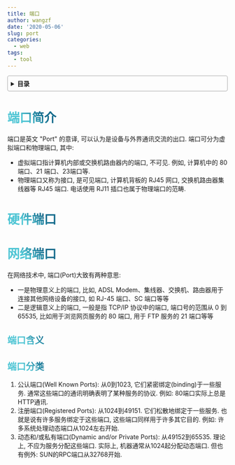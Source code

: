 ```yaml
---
title: 端口
author: wangzf
date: '2020-05-06'
slug: port
categories:
  - web
tags:
  - tool
---
```


<style>
h1 {
  background-color: #2B90B6;
  background-image: linear-gradient(45deg, #4EC5D4 10%, #146b8c 20%);
  background-size: 100%;
  -webkit-background-clip: text;
  -moz-background-clip: text;
  -webkit-text-fill-color: transparent;
  -moz-text-fill-color: transparent;
}
h2 {
  background-color: #2B90B6;
  background-image: linear-gradient(45deg, #4EC5D4 10%, #146b8c 20%);
  background-size: 100%;
  -webkit-background-clip: text;
  -moz-background-clip: text;
  -webkit-text-fill-color: transparent;
  -moz-text-fill-color: transparent;
}

details {
    border: 1px solid #aaa;
    border-radius: 4px;
    padding: .5em .5em 0;
}

summary {
    font-weight: bold;
    margin: -.5em -.5em 0;
    padding: .5em;
}

details[open] {
    padding: .5em;
}

details[open] summary {
    border-bottom: 1px solid #aaa;
    margin-bottom: .5em;
}
img {
    pointer-events: none;
}
</style>


<details><summary>目录</summary><p>

- [端口简介](#端口简介)
- [硬件端口](#硬件端口)
- [网络端口](#网络端口)
  - [端口含义](#端口含义)
  - [端口分类](#端口分类)
</p></details><p></p>




# 端口简介

端口是英文 "Port" 的意译, 可以认为是设备与外界通讯交流的出口. 
端口可分为虚拟端口和物理端口, 其中: 

- 虚拟端口指计算机内部或交换机路由器内的端口, 不可见. 例如, 
  计算机中的 80 端口、21 端口、23端口等.
- 物理端口又称为接口, 是可见端口, 计算机背板的 RJ45 网口, 
  交换机路由器集线器等 RJ45 端口. 电话使用 RJ11 插口也属于物理端口的范畴.


# 硬件端口



# 网络端口

在网络技术中, 端口(Port)大致有两种意思: 

- 一是物理意义上的端口, 比如, ADSL Modem、集线器、交换机、路由器用于连接其他网络设备的接口, 
  如 RJ-45 端口、SC 端口等等
- 二是逻辑意义上的端口, 一般是指 TCP/IP 协议中的端口, 端口号的范围从 0 到 65535, 
  比如用于浏览网页服务的 80 端口, 用于 FTP 服务的 21 端口等等

## 端口含义



## 端口分类

1. 公认端口(Well Known Ports): 从0到1023, 它们紧密绑定(binding)于一些服务. 通常这些端口的通讯明确表明了某种服务的协议. 例如: 80端口实际上总是HTTP通讯. 
2. 注册端口(Registered Ports): 从1024到49151. 它们松散地绑定于一些服务. 也就是说有许多服务绑定于这些端口, 这些端口同样用于许多其它目的. 例如: 许多系统处理动态端口从1024左右开始. 
3. 动态和/或私有端口(Dynamic and/or Private Ports): 从49152到65535. 理论上, 不应为服务分配这些端口. 实际上, 机器通常从1024起分配动态端口. 但也有例外: SUN的RPC端口从32768开始. 